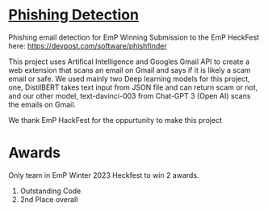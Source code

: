 # [Phishing Detection](https://devpost.com/software/phishfinder)
Phishing email detection for EmP
Winning Submission to the EmP HeckFest here: https://devpost.com/software/phishfinder


This project uses Artifical Intelligence and Googles Gmail API to create a web extension that scans an email on Gmail and says if it is likely a scam email or safe. We used mainly two Deep learning models for this project, one, DistilBERT takes text input from JSON file and can return scam or not, and our other model, text-davinci-003 from Chat-GPT 3 (Open AI) scans the emails on Gmail. 

We thank EmP HackFest for the oppurtunity to make this project

# Awards
Only team in EmP Winter 2023 Heckfest to win 2 awards.
1. Outstanding Code
2. 2nd Place overall
